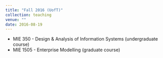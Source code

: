 ```yaml
---
title: "Fall 2016 (UofT)"
collection: teaching
venue: ""
date: 2016-08-19
---
```


* MIE 350 - Design & Analysis of Information Systems (undergraduate course)
* MIE 1505 - Enterprise Modelling (graduate course)